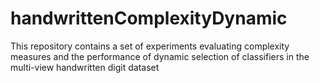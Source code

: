 # handwrittenComplexityDynamic
This repository contains a set of experiments evaluating complexity measures and the performance of dynamic selection of classifiers in the multi-view handwritten digit dataset
